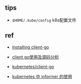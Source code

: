 
## tips
+ `$HOME/.kube/config` k8s配置文件

## ref
+ [Installing client-go](https://github.com/kubernetes/client-go/blob/master/INSTALL.md)
+ [client go使用及源码分析](https://www.huweihuang.com/article/source-analysis/client-go-source-analysis/)
+ [kubernetes/client-go](https://github.com/kubernetes/client-go/)

+ [kubernetes 中 informer 的使用](https://www.jianshu.com/p/1e2e686fe363)
